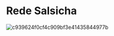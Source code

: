 # Rede Salsicha
![c939624f0cf4c909bf3e41435844977b](https://github.com/user-attachments/assets/914e4567-5634-4f43-be95-a338447d5f39)
